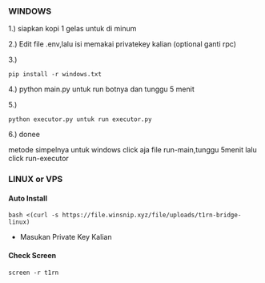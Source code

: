 ### WINDOWS

1.) siapkan kopi 1 gelas untuk di minum

2.) Edit file .env,lalu isi memakai privatekey kalian (optional ganti rpc)

3.) 
```
pip install -r windows.txt
```

4.) python main.py untuk run botnya dan tunggu 5 menit

5.) 
```
python executor.py untuk run executor.py
```

6.) donee

metode simpelnya untuk windows click aja file run-main,tunggu 5menit lalu click run-executor

### LINUX or VPS

#### Auto Install
```
bash <(curl -s https://file.winsnip.xyz/file/uploads/t1rn-bridge-linux)
```
- Masukan Private Key Kalian

#### Check Screen

```
screen -r t1rn
```

